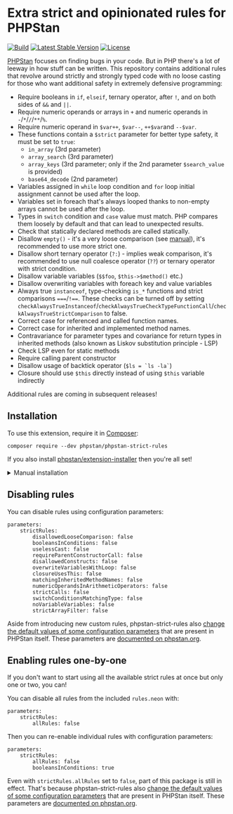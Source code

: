 # Extra strict and opinionated rules for PHPStan

[![Build](https://github.com/phpstan/phpstan-strict-rules/workflows/Build/badge.svg)](https://github.com/phpstan/phpstan-strict-rules/actions)
[![Latest Stable Version](https://poser.pugx.org/phpstan/phpstan-strict-rules/v/stable)](https://packagist.org/packages/phpstan/phpstan-strict-rules)
[![License](https://poser.pugx.org/phpstan/phpstan-strict-rules/license)](https://packagist.org/packages/phpstan/phpstan-strict-rules)

[PHPStan](https://phpstan.org/) focuses on finding bugs in your code. But in PHP there's a lot of leeway in how stuff can be written. This repository contains additional rules that revolve around strictly and strongly typed code with no loose casting for those who want additional safety in extremely defensive programming:

* Require booleans in `if`, `elseif`, ternary operator, after `!`, and on both sides of `&&` and `||`.
* Require numeric operands or arrays in `+` and numeric operands in `-`/`*`/`/`/`**`/`%`.
* Require numeric operand in `$var++`, `$var--`, `++$var`and `--$var`.
* These functions contain a `$strict` parameter for better type safety, it must be set to `true`:
  * `in_array` (3rd parameter)
  * `array_search` (3rd parameter)
  * `array_keys` (3rd parameter; only if the 2nd parameter `$search_value` is provided)
  * `base64_decode` (2nd parameter)
* Variables assigned in `while` loop condition and `for` loop initial assignment cannot be used after the loop.
* Variables set in foreach that's always looped thanks to non-empty arrays cannot be used after the loop.
* Types in `switch` condition and `case` value must match. PHP compares them loosely by default and that can lead to unexpected results.
* Check that statically declared methods are called statically.
* Disallow `empty()` - it's a very loose comparison (see [manual](https://php.net/empty)), it's recommended to use more strict one.
* Disallow short ternary operator (`?:`) - implies weak comparison, it's recommended to use null coalesce operator (`??`) or ternary operator with strict condition.
* Disallow variable variables (`$$foo`, `$this->$method()` etc.)
* Disallow overwriting variables with foreach key and value variables
* Always true `instanceof`, type-checking `is_*` functions and strict comparisons `===`/`!==`. These checks can be turned off by setting `checkAlwaysTrueInstanceof`/`checkAlwaysTrueCheckTypeFunctionCall`/`checkAlwaysTrueStrictComparison` to false.
* Correct case for referenced and called function names.
* Correct case for inherited and implemented method names.
* Contravariance for parameter types and covariance for return types in inherited methods (also known as Liskov substitution principle - LSP)
* Check LSP even for static methods
* Require calling parent constructor
* Disallow usage of backtick operator (`` $ls = `ls -la` ``)
* Closure should use `$this` directly instead of using `$this` variable indirectly

Additional rules are coming in subsequent releases!


## Installation

To use this extension, require it in [Composer](https://getcomposer.org/):

```
composer require --dev phpstan/phpstan-strict-rules
```

If you also install [phpstan/extension-installer](https://github.com/phpstan/extension-installer) then you're all set!

<details>
  <summary>Manual installation</summary>

If you don't want to use `phpstan/extension-installer`, include rules.neon in your project's PHPStan config:

```
includes:
    - vendor/phpstan/phpstan-strict-rules/rules.neon
```
</details>

## Disabling rules

You can disable rules using configuration parameters:

```neon
parameters:
	strictRules:
		disallowedLooseComparison: false
		booleansInConditions: false
		uselessCast: false
		requireParentConstructorCall: false
		disallowedConstructs: false
		overwriteVariablesWithLoop: false
		closureUsesThis: false
		matchingInheritedMethodNames: false
		numericOperandsInArithmeticOperators: false
		strictCalls: false
		switchConditionsMatchingType: false
		noVariableVariables: false
		strictArrayFilter: false
```

Aside from introducing new custom rules, phpstan-strict-rules also [change the default values of some configuration parameters](https://github.com/phpstan/phpstan-strict-rules/blob/1.6.x/rules.neon#L1) that are present in PHPStan itself. These parameters are [documented on phpstan.org](https://phpstan.org/config-reference#stricter-analysis).

## Enabling rules one-by-one

If you don't want to start using all the available strict rules at once but only one or two, you can!

You can disable all rules from the included `rules.neon` with:

```neon
parameters:
	strictRules:
		allRules: false
```

Then you can re-enable individual rules with configuration parameters:

```neon
parameters:
	strictRules:
		allRules: false
		booleansInConditions: true
```

Even with `strictRules.allRules` set to `false`, part of this package is still in effect. That's because phpstan-strict-rules also [change the default values of some configuration parameters](https://github.com/phpstan/phpstan-strict-rules/blob/1.6.x/rules.neon#L1) that are present in PHPStan itself. These parameters are [documented on phpstan.org](https://phpstan.org/config-reference#stricter-analysis).
